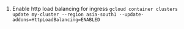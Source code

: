 1. Enable http load balancing for ingress `gcloud container clusters update my-cluster --region asia-south1 --update-addons=HttpLoadBalancing=ENABLED`


